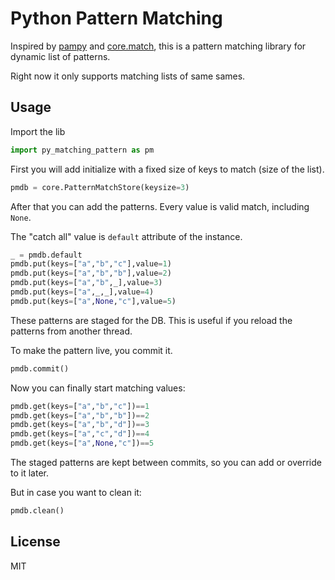 # Python Pattern Matching

Inspired  by [pampy](https://github.com/santinic/pampy) and [core.match](https://github.com/clojure/core.match), this is a pattern matching library for dynamic list of patterns.

Right now it only supports matching lists of same sames.

## Usage

Import the lib

```python
import py_matching_pattern as pm
```

First you will add initialize with a fixed size of keys to match (size of the list).


```python
pmdb = core.PatternMatchStore(keysize=3)
```

After that you can add the patterns. Every value is valid match, including `None`.

The "catch all" value is `default` attribute of the instance.

```python
_ = pmdb.default
pmdb.put(keys=["a","b","c"],value=1)
pmdb.put(keys=["a","b","b"],value=2)
pmdb.put(keys=["a","b",_],value=3)
pmdb.put(keys=["a",_,_],value=4)
pmdb.put(keys=["a",None,"c"],value=5)
```

These patterns are staged for the DB. This is useful if you reload the patterns from another thread.

To make the pattern live, you commit it.

```python
pmdb.commit()
```

Now you can finally start matching values:

```python
pmdb.get(keys=["a","b","c"])==1
pmdb.get(keys=["a","b","b"])==2
pmdb.get(keys=["a","b","d"])==3
pmdb.get(keys=["a","c","d"])==4
pmdb.get(keys=["a",None,"c"])==5
```

The staged patterns are kept between commits, so you can add or override to it later.

But in case you want to clean it:

```python
pmdb.clean()
```

## License

MIT

